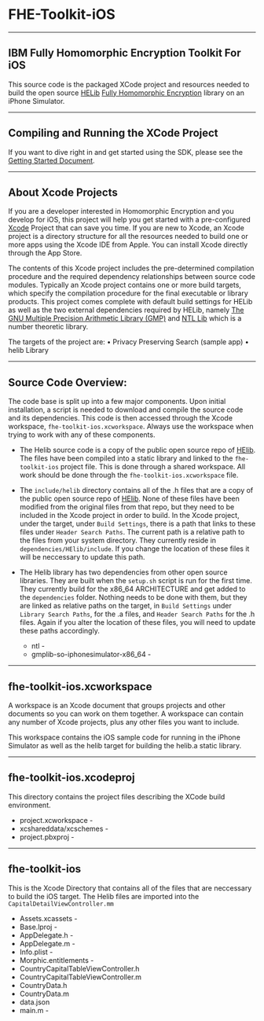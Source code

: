 # FHE-Toolkit-iOS

----------------------------------------------------------------------------
IBM Fully Homomorphic Encryption Toolkit For iOS
----------------------------------------------------------------------------

This source code is the packaged XCode project and resources needed to build the open source <a href="https://github.com/homenc/HElib/">HELib</a> <a href="https://en.wikipedia.org/wiki/Homomorphic_encryption">Fully Homomorphic Encryption</a> library on an iPhone Simulator. 


--------------------------------------------
Compiling and Running the XCode Project
--------------------------------------------

If you want to dive right in and get started using the SDK, please see the [Getting Started Document](GettingStarted.md).


----------------------------------------------------------------------------
About Xcode Projects
----------------------------------------------------------------------------

If you are a developer interested in Homomorphic Encryption and you develop for iOS, this project will help you get started with a pre-configured [Xcode](https://developer.apple.com/xcode/) Project that can save you time. If you are new to Xcode, an Xcode project is a directory structure for all the resources needed to build one or more apps using the Xcode IDE from Apple.  You can install Xcode directly through the App Store. 

The contents of this Xcode project includes the pre-determined compilation procedure and the required dependency relationships between source code modules. Typically an Xcode project contains one or more build targets, which specify the compilation procedure for the final executable or library products. This project comes complete with default build settings for HELib as well as the two external dependencies required by HELib, namely [The GNU Multiple Precision Arithmetic Library (GMP)](https://gmplib.org/) and [NTL Lib](https://www.shoup.net/ntl/) which is a number theoretic library.

The targets of the project are:
	•	Privacy Preserving Search (sample app)
	•	helib Library





--------------------------------------------
Source Code Overview:
--------------------------------------------

The code base is split up into a few major components.  Upon initial installation, a script is needed to download and compile the source code and its dependencies.  This code is then accessed through the Xcode workspace, `fhe-toolkit-ios.xcworkspace`.  Always use the workspace when trying to work with any of these components. 

* The Helib source code is a copy of the public open source repo of [HElib](https://github.com/homenc/HElib).  The files have been compiled into a static library and linked to the `fhe-toolkit-ios` project file.  This is done through a shared workspace.  All work should be done through the `fhe-toolkit-ios.xcworkspace` file.

* The `include/helib` directory contains all of the .h files that are a copy of the public open source repo of [HElib](https://github.com/homenc/HElib).  None of these files have been modified from the original files from that repo, but they need to be included in the Xcode project in order to build.  In the Xcode project, under the target, under `Build Settings`, there is a path that links to these files under `Header Search Paths`.  The current path is a relative path to the files from your system directory.  They currently reside in `dependencies/HElib/include`.  If you change the location of these files it will be neccessary to update this path.

* The Helib library has two dependencies from other open source libraries.  They are built when the `setup.sh` script is run for the first time.  They currently build for the x86_64 ARCHITECTURE and get added to the `dependencies` folder.  Nothing needs to be done with them, but they are linked as relative paths on the target, in `Build Settings` under `Library Search Paths`, for the .a files, and `Header Search Paths` for the .h files.  Again if you alter the location of these files, you will need to update these paths accordingly.

    * ntl                              -   
    * gmplib-so-iphonesimulator-x86_64 -

--------------------------------------------
fhe-toolkit-ios.xcworkspace
--------------------------------------------
A workspace is an Xcode document that groups projects and other documents so you can work on them together. A workspace can contain any number of Xcode projects, plus any other files you want to include.  

This workspace contains the iOS sample code for running in the iPhone Simulator as well as the helib target for building the helib.a static library.




--------------------------------------------
fhe-toolkit-ios.xcodeproj
--------------------------------------------
This directory contains the project files describing the XCode build environment. 

* project.xcworkspace	- 
* xcshareddata/xcschemes - 	
* project.pbxproj -

--------------------------------------------
fhe-toolkit-ios
--------------------------------------------

This is the Xcode Directory that contains all of the files that are neccessary to build the iOS target.  The Helib files are imported into the `CapitalDetailViewController.mm` 

* Assets.xcassets	- 
* Base.lproj -
* AppDelegate.h	-
* AppDelegate.m	-
* Info.plist	-
* Morphic.entitlements -	
* CountryCapitalTableViewController.h
* CountryCapitalTableViewController.m
* CountryData.h
* CountryData.m
* data.json
* main.m	-	






